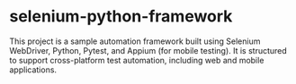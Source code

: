 # selenium-python-framework
This project is a sample automation framework built using Selenium WebDriver, Python, Pytest, and Appium (for mobile testing). It is structured to support cross-platform test automation, including web and mobile applications.
